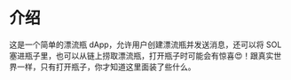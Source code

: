 # 介绍

这是一个简单的漂流瓶 dApp，允许用户创建漂流瓶并发送消息，还可以将 SOL 塞进瓶子里，也可以从链上捞取漂流瓶，打开瓶子时可能会有惊喜😍！跟真实世界一样，只有打开瓶子，你才知道这里面装了些什么。